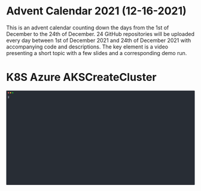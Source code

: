 #  Advent Calendar 2021 (12-16-2021)

This is an advent calendar counting down the days from the 1st of December to
the 24th of December. 24 GitHub repositories will be uploaded every day between
1st of December 2021 and 24th of December 2021 with accompanying code and
descriptions. The key element is a video presenting a short topic with a few
slides and a corresponding demo run.

#  K8S Azure AKSCreateCluster

![Actions](./actions-2021-12-16.svg)